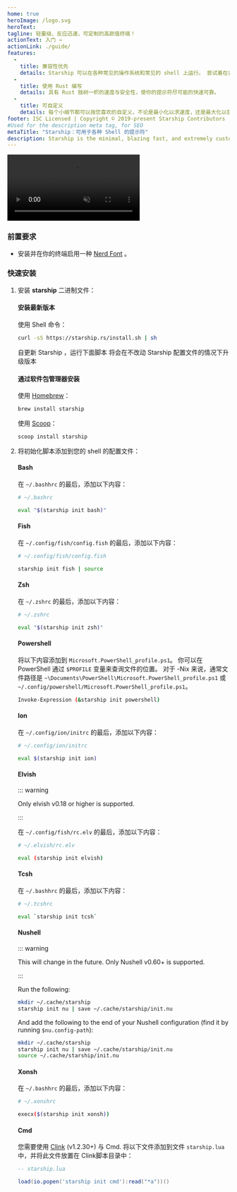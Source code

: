 ```yaml
---
home: true
heroImage: /logo.svg
heroText:
tagline: 轻量级、反应迅速，可定制的高颜值终端！
actionText: 入门 →
actionLink: ./guide/
features:
  - 
    title: 兼容性优先
    details: Starship 可以在各种常见的操作系统和常见的 shell 上运行。 尝试着在各种地方使用它吧！
  - 
    title: 使用 Rust 编写
    details: 具有 Rust 独树一帜的速度与安全性，使你的提示符尽可能的快速可靠。
  - 
    title: 可自定义
    details: 每个小细节都可以按您喜欢的自定义，不论是最小化以求速度，还是最大化以获得最完善的功能。
footer: ISC Licensed | Copyright © 2019-present Starship Contributors
#Used for the description meta tag, for SEO
metaTitle: "Starship：可用于各种 Shell 的提示符"
description: Starship is the minimal, blazing fast, and extremely customizable prompt for any shell! Shows the information you need, while staying sleek and minimal. Quick installation available for Bash, Fish, ZSH, Ion, Tcsh, Elvish, Nu, Xonsh, Cmd, and PowerShell.
---
```


<div class="center">
  <video class="demo-video" muted autoplay loop playsinline>
    <source src="/demo.webm" type="video/webm">
    <source src="/demo.mp4" type="video/mp4">
  </video>
</div>

### 前置要求

- 安装并在你的终端启用一种 [Nerd Font](https://www.nerdfonts.com/) 。

### 快速安装

1. 安装 **starship** 二进制文件：


   #### 安装最新版本

   使用 Shell 命令：

   ```sh
   curl -sS https://starship.rs/install.sh | sh
   ```

   自更新 Starship ，运行下面脚本 将会在不改动 Starship 配置文件的情况下升级版本


   #### 通过软件包管理器安装

   使用 [Homebrew](https://brew.sh/)：

   ```sh
   brew install starship
   ```

   使用 [Scoop](https://scoop.sh)：

   ```powershell
   scoop install starship
   ```

1. 将初始化脚本添加到您的 shell 的配置文件：


   #### Bash

   在 `~/.bashhrc` 的最后，添加以下内容：

   ```sh
   # ~/.bashrc

   eval "$(starship init bash)"
   ```


   #### Fish

   在 `~/.config/fish/config.fish` 的最后，添加以下内容：

   ```sh
   # ~/.config/fish/config.fish

   starship init fish | source
   ```


   #### Zsh

   在 `~/.zshrc` 的最后，添加以下内容：

   ```sh
   # ~/.zshrc

   eval "$(starship init zsh)"
   ```


   #### Powershell

   将以下内容添加到 `Microsoft.PowerShell_profile.ps1`。 你可以在 PowerShell 通过 `$PROFILE` 变量来查询文件的位置。 对于 -Nix 来说，通常文件路径是 `~\Documents\PowerShell\Microsoft.PowerShell_profile.ps1` 或 `~/.config/powershell/Microsoft.PowerShell_profile.ps1`。

   ```sh
   Invoke-Expression (&starship init powershell)
   ```


   #### Ion

   在 `~/.config/ion/initrc` 的最后，添加以下内容：

   ```sh
   # ~/.config/ion/initrc

   eval $(starship init ion)
   ```


   #### Elvish

   ::: warning

   Only elvish v0.18 or higher is supported.

   :::

   在 `~/.config/fish/rc.elv` 的最后，添加以下内容：

   ```sh
   # ~/.elvish/rc.elv

   eval (starship init elvish)
   ```


   #### Tcsh

   在 `~/.bashhrc` 的最后，添加以下内容：

   ```sh
   # ~/.tcshrc

   eval `starship init tcsh`
   ```


   #### Nushell

   ::: warning

   This will change in the future. Only Nushell v0.60+ is supported.

   :::

   Run the following:
   ```sh
   mkdir ~/.cache/starship
   starship init nu | save ~/.cache/starship/init.nu
   ```

   And add the following to the end of your Nushell configuration (find it by running `$nu.config-path`):

   ```sh
   mkdir ~/.cache/starship
   starship init nu | save ~/.cache/starship/init.nu
   source ~/.cache/starship/init.nu
   ```

   #### Xonsh

   在 `~/.bashhrc` 的最后，添加以下内容：

   ```sh
   # ~/.xonshrc

   execx($(starship init xonsh))
   ```


   #### Cmd

   您需要使用 [Clink](https://chrisant996.github.io/clink/clink.html) (v1.2.30+) 与 Cmd. 将以下文件添加到文件 `starship.lua` 中，并将此文件放置在 Clink脚本目录中：

   ```lua
   -- starship.lua

   load(io.popen('starship init cmd'):read("*a"))()
   ```
